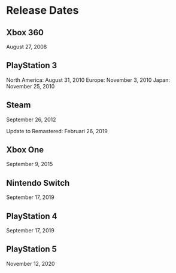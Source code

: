 # Release Dates

## Xbox 360

August 27, 2008

## PlayStation 3

North America: August 31, 2010
Europe: November 3, 2010
Japan: November 25, 2010

## Steam

September 26, 2012

Update to Remastered:
Februari 26, 2019

## Xbox One

September 9, 2015

## Nintendo Switch

September 17, 2019

## PlayStation 4

September 17, 2019

## PlayStation 5

November 12, 2020
